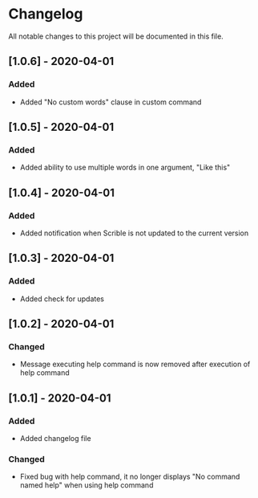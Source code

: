 # Changelog

All notable changes to this project will be documented in this file.

## [1.0.6] - 2020-04-01

### Added
- Added "No custom words" clause in custom command

## [1.0.5] - 2020-04-01

### Added
- Added ability to use multiple words in one argument, "Like this"

## [1.0.4] - 2020-04-01

### Added
- Added notification when Scrible is not updated to the current version

## [1.0.3] - 2020-04-01

### Added
- Added check for updates

## [1.0.2] - 2020-04-01

### Changed
- Message executing help command is now removed after execution of help command

## [1.0.1] - 2020-04-01

### Added
- Added changelog file

### Changed
- Fixed bug with help command, it no longer displays "No command named help" when using help command
